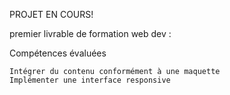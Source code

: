 PROJET EN COURS!

premier livrable de formation web dev :

Compétences évaluées

    Intégrer du contenu conformément à une maquette
    Implémenter une interface responsive

